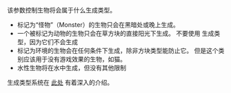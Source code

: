 该参数控制生物将会属于什么生成类型。

* 标记为“怪物”（Monster）的生物只会在黑暗处或晚上生成。
* 一个被标记为动物的生物只会在草方块的直接阳光下生成。 不要使用 生成类型，因为它们不会生成
* 标记为环境的生物会在任何条件下生成，除非方块类型能防止它。 但是这个类别应该用于没有游戏效果的生物，如猫。
* 水性生物将在水中生成，但没有其他限制

生成类型系统在 [此处](https://mcreator.net/wiki/mob-spawning-parameters) 有着深入的介绍。